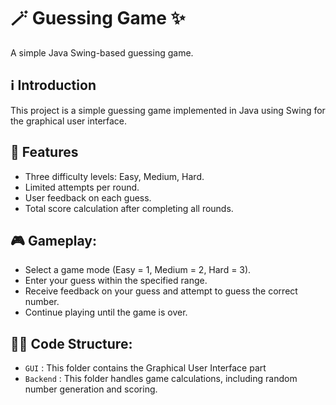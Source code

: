 # 🪄 Guessing Game ✨

A simple Java Swing-based guessing game.

## ℹ️ Introduction

This project is a simple guessing game implemented in Java using Swing for the graphical user interface.

## 🌟 Features

- Three difficulty levels: Easy, Medium, Hard.
- Limited attempts per round.
- User feedback on each guess.
- Total score calculation after completing all rounds.

## 🎮 Gameplay:

- Select a game mode (Easy = 1, Medium = 2, Hard = 3).
- Enter your guess within the specified range.
- Receive feedback on your guess and attempt to guess the correct number.
- Continue playing until the game is over.

## 👩‍💻 Code Structure:

- `GUI` : This folder contains the Graphical User Interface part
- `Backend` : This folder handles game calculations, including random number generation and scoring.

